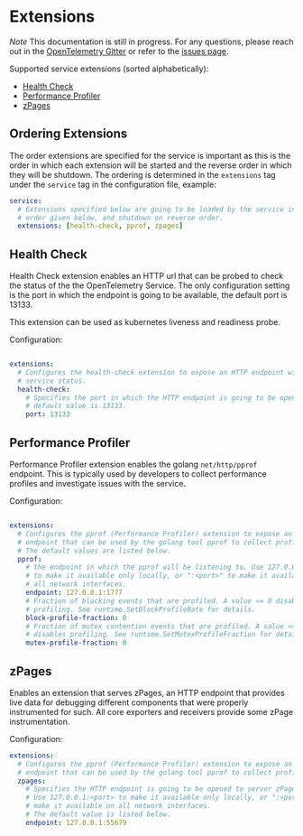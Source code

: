 # Extensions
*Note* This documentation is still in progress. For any questions, please reach
out in the [OpenTelemetry Gitter](https://gitter.im/open-telemetry/opentelemetry-service)
or refer to the [issues page](https://github.com/open-telemetry/opentelemetry-service/issues).

Supported service extensions (sorted alphabetically):
- [Health Check](#health-check)
- [Performance Profiler](#pprof)
- [zPages](#zpages)

## Ordering Extensions
The order extensions are specified for the service is important as this is the
order in which each extension will be started and the reverse order in which they
will be shutdown. The ordering is determined in the `extensions` tag under the
`service` tag in the configuration file, example:

```yaml
service:
  # Extensions specified below are going to be loaded by the service in the
  # order given below, and shutdown on reverse order.
  extensions: [health-check, pprof, zpages]
```

## <a name="health-check"></a>Health Check
Health Check extension enables an HTTP url that can be probed to check the
status of the the OpenTelemetry Service. The only configuration setting is the
port in which the endpoint is going to be available, the default port is 13133.

This extension can be used as kubernetes liveness and readiness probe.

Configuration:
```yaml

extensions:
  # Configures the health-check extension to expose an HTTP endpoint with the
  # service status.
  health-check:
    # Specifies the port in which the HTTP endpoint is going to be opened. The
    # default value is 13133.
    port: 13133
```

## <a name="pprof"></a>Performance Profiler
Performance Profiler extension enables the golang `net/http/pprof` endpoint.
This is typically used by developers to collect performance profiles and
investigate issues with the service.

Configuration:
```yaml

extensions:
  # Configures the pprof (Performance Profiler) extension to expose an HTTP
  # endpoint that can be used by the golang tool pprof to collect profiles.
  # The default values are listed below.
  pprof:
    # the endpoint in which the pprof will be listening to. Use 127.0.0.1:<port>
    # to make it available only locally, or ":<port>" to make it available on
    # all network interfaces.
    endpoint: 127.0.0.1:1777
	# Fraction of blocking events that are profiled. A value <= 0 disables
	# profiling. See runtime.SetBlockProfileRate for details.
    block-profile-fraction: 0
	# Fraction of mutex contention events that are profiled. A value <= 0
	# disables profiling. See runtime.SetMutexProfileFraction for details.
    mutex-profile-fraction: 0
```

## <a name="zpages"></a>zPages
Enables an extension that serves zPages, an HTTP endpoint that provides live
data for debugging different components that were properly instrumented for such.
All core exporters and receivers provide some zPage instrumentation.

Configuration:
```yaml
extensions:
  # Configures the pprof (Performance Profiler) extension to expose an HTTP
  # endpoint that can be used by the golang tool pprof to collect profiles.
  zpages:
    # Specifies the HTTP endpoint is going to be opened to server zPages.
    # Use 127.0.0.1:<port> to make it available only locally, or ":<port>" to
    # make it available on all network interfaces.
    # The default value is listed below.
    endpoint: 127.0.0.1:55679
```
